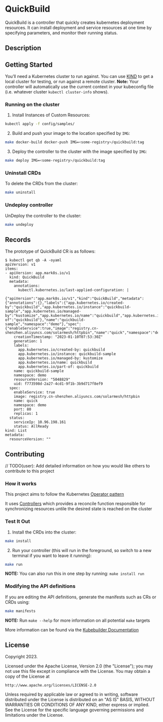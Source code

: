 # QuickBuild
QuickBuild is a controller that quickly creates kubernetes deployment resources. It can install deployment and service resources at one time by specifying parameters, and monitor their running status.

## Description

## Getting Started
You’ll need a Kubernetes cluster to run against. You can use [KIND](https://sigs.k8s.io/kind) to get a local cluster for testing, or run against a remote cluster.
**Note:** Your controller will automatically use the current context in your kubeconfig file (i.e. whatever cluster `kubectl cluster-info` shows).

### Running on the cluster
1. Install Instances of Custom Resources:

```sh
kubectl apply -f config/samples/
```

2. Build and push your image to the location specified by `IMG`:
	
```sh
make docker-build docker-push IMG=<some-registry>/quickbuild:tag
```
	
3. Deploy the controller to the cluster with the image specified by `IMG`:

```sh
make deploy IMG=<some-registry>/quickbuild:tag
```

### Uninstall CRDs
To delete the CRDs from the cluster:

```sh
make uninstall
```

### Undeploy controller
UnDeploy the controller to the cluster:

```sh
make undeploy
```

## Records
The prototype of QuickBuild CR is as follows:
```shell
$ kubectl get qb -A -oyaml                                  
apiVersion: v1
items:
- apiVersion: app.mark8s.io/v1
  kind: QuickBuild
  metadata:
    annotations:
      kubectl.kubernetes.io/last-applied-configuration: |
        {"apiVersion":"app.mark8s.io/v1","kind":"QuickBuild","metadata":{"annotations":{},"labels":{"app.kubernetes.io/created-by":"quickbuild","app.kubernetes.io/instance":"quickbuild-sample","app.kubernetes.io/managed-by":"kustomize","app.kubernetes.io/name":"quickbuild","app.kubernetes.io/part-of":"quickbuild"},"name":"quickbuild-sample","namespace":"demo"},"spec":{"enableService":true,"image":"registry.cn-shenzhen.aliyuncs.com/solarmesh/httpbin","name":"quick","namespace":"demo","port":80,"replicas":1}}
    creationTimestamp: "2023-01-10T07:53:30Z"
    generation: 1
    labels:
      app.kubernetes.io/created-by: quickbuild
      app.kubernetes.io/instance: quickbuild-sample
      app.kubernetes.io/managed-by: kustomize
      app.kubernetes.io/name: quickbuild
      app.kubernetes.io/part-of: quickbuild
    name: quickbuild-sample
    namespace: demo
    resourceVersion: "5048829"
    uid: f773598d-2a27-4cd1-9f1b-3b9d717f8ef9
  spec:
    enableService: true
    image: registry.cn-shenzhen.aliyuncs.com/solarmesh/httpbin
    name: quick
    namespace: demo
    port: 80
    replicas: 1
  status:
    serviceIp: 10.96.198.161
    status: AllReady
kind: List
metadata:
  resourceVersion: ""
```




## Contributing
// TODO(user): Add detailed information on how you would like others to contribute to this project

### How it works
This project aims to follow the Kubernetes [Operator pattern](https://kubernetes.io/docs/concepts/extend-kubernetes/operator/)

It uses [Controllers](https://kubernetes.io/docs/concepts/architecture/controller/) 
which provides a reconcile function responsible for synchronizing resources untile the desired state is reached on the cluster 

### Test It Out
1. Install the CRDs into the cluster:

```sh
make install
```

2. Run your controller (this will run in the foreground, so switch to a new terminal if you want to leave it running):

```sh
make run
```

**NOTE:** You can also run this in one step by running: `make install run`

### Modifying the API definitions
If you are editing the API definitions, generate the manifests such as CRs or CRDs using:

```sh
make manifests
```

**NOTE:** Run `make --help` for more information on all potential `make` targets

More information can be found via the [Kubebuilder Documentation](https://book.kubebuilder.io/introduction.html)

## License

Copyright 2023.

Licensed under the Apache License, Version 2.0 (the "License");
you may not use this file except in compliance with the License.
You may obtain a copy of the License at

    http://www.apache.org/licenses/LICENSE-2.0

Unless required by applicable law or agreed to in writing, software
distributed under the License is distributed on an "AS IS" BASIS,
WITHOUT WARRANTIES OR CONDITIONS OF ANY KIND, either express or implied.
See the License for the specific language governing permissions and
limitations under the License.


